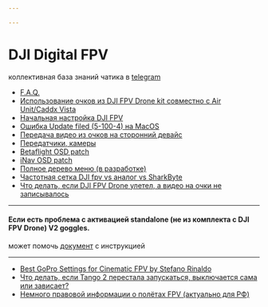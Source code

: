 ```yaml
---

---
```



# DJI Digital FPV
коллективная база знаний чатика в [telegram](https://t.me/djifpvrus)

* [F.A.Q.](https://djifpv.ru/FAQ/)
* [Использование очков из DJI FPV Drone kit совместно с Air Unit/Caddx Vista](https://djifpv.ru/kit-goggles-v2/)
* [Начальная настройка DJI FPV](https://djifpv.ru/first-steps/)
* [Ошибка Update filed (5-100-4) на MacOS](https://djifpv.ru/macos/)
* [Передача видео из очков на сторонний девайс](https://djifpv.ru/video_out/)
* [Передатчики, камеры](https://djifpv.ru/unit-vs-vista/)
* [Betaflight OSD patch](https://djifpv.ru/osd-patch/)
* [iNav OSD patch](https://djifpv.ru/inav-osd-patch/)
* [Полное дерево меню (в разработке)](https://djifpv.ru/menu/)
* [Частотная сетка DJI fpv vs аналог vs SharkByte](https://djifpv.ru/freq/)
* [Что делать, если DJI FPV Drone улетел, а видео на очки не записывалось](https://djifpv.ru/lost/)

---

#### Если есть проблема с активацией standalone (не из комплекта с DJI FPV Drone) V2 goggles.

может помочь [документ](https://docs.google.com/document/d/1T6fUOv4TjPwUuy8nDpnhJME348c4_WQYBkIPcGWFmtA/edit) с инструкцией

----
- [Best GoPro Settings for Cinematic FPV by Stefano Rinaldo](https://filmfpv.com/best-gopro-settings-stabilization-for-cinematic-fpv/)
- [Что делать, если Tango 2 перестала запускаться, выключается сама или зависает?](https://djifpv.ru/tango-trouble/)
- [Немного правовой информации о полётах FPV (актуально для РФ)](https://djifpv.ru/law/)

